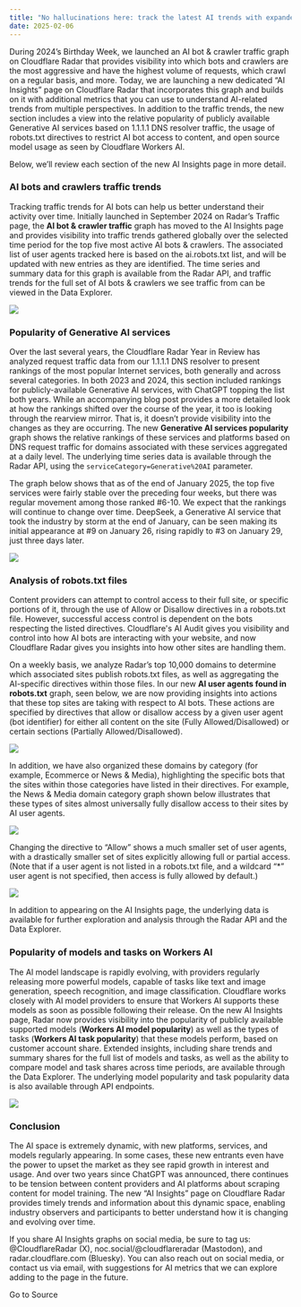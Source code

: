 ```yaml
---
title: "No hallucinations here: track the latest AI trends with expanded insights on Cloudflare Radar"
date: 2025-02-06
---
```


During 2024’s Birthday Week, we launched an AI bot & crawler traffic graph on Cloudflare Radar that provides visibility into which bots and crawlers are the most aggressive and have the highest volume of requests, which crawl on a regular basis, and more. Today, we are launching a new dedicated “AI Insights” page on Cloudflare Radar that incorporates this graph and builds on it with additional metrics that you can use to understand AI-related trends from multiple perspectives. In addition to the traffic trends, the new section includes a view into the relative popularity of publicly available Generative AI services based on 1.1.1.1 DNS resolver traffic, the usage of robots.txt directives to restrict AI bot access to content, and open source model usage as seen by Cloudflare Workers AI.

Below, we’ll review each section of the new AI Insights page in more detail.

### AI bots and crawlers traffic trends

Tracking traffic trends for AI bots can help us better understand their activity over time. Initially launched in September 2024 on Radar’s Traffic page, the **AI bot & crawler traffic** graph has moved to the AI Insights page and provides visibility into traffic trends gathered globally over the selected time period for the top five most active AI bots & crawlers. The associated list of user agents tracked here is based on the ai.robots.txt list, and will be updated with new entries as they are identified. The time series and summary data for this graph is available from the Radar API, and traffic trends for the full set of AI bots & crawlers we see traffic from can be viewed in the Data Explorer.

![](https://cf-assets.www.cloudflare.com/zkvhlag99gkb/6EicYZIfSdeRMBCIID5Fbr/0213b9501e22033ac5315bbef48c5a7a/image3.png)

### Popularity of Generative AI services

Over the last several years, the Cloudflare Radar Year in Review has analyzed request traffic data from our 1.1.1.1 DNS resolver to present rankings of the most popular Internet services, both generally and across several categories. In both 2023 and 2024, this section included rankings for publicly-available Generative AI services, with ChatGPT topping the list both years. While an accompanying blog post provides a more detailed look at how the rankings shifted over the course of the year, it too is looking through the rearview mirror. That is, it doesn’t provide visibility into the changes as they are occurring. The new **Generative AI services popularity** graph shows the relative rankings of these services and platforms based on DNS request traffic for domains associated with these services aggregated at a daily level. The underlying time series data is available through the Radar API, using the `serviceCategory=Generative%20AI` parameter.

The graph below shows that as of the end of January 2025, the top five services were fairly stable over the preceding four weeks, but there was regular movement among those ranked #6-10. We expect that the rankings will continue to change over time. DeepSeek, a Generative AI service that took the industry by storm at the end of January, can be seen making its initial appearance at #9 on January 26, rising rapidly to #3 on January 29, just three days later. 

![](https://cf-assets.www.cloudflare.com/zkvhlag99gkb/fzh8oz8ZhybkKlJXBE0qq/4f695ddd38dd676c3b418d5ceac939fb/image5.png)

### Analysis of robots.txt files

Content providers can attempt to control access to their full site, or specific portions of it, through the use of Allow or Disallow directives in a robots.txt file. However, successful access control is dependent on the bots respecting the listed directives. Cloudflare's AI Audit gives you visibility and control into how AI bots are interacting with your website, and now Cloudflare Radar gives you insights into how other sites are handling them.

On a weekly basis, we analyze Radar’s top 10,000 domains to determine which associated sites publish robots.txt files, as well as aggregating the AI-specific directives within those files. In our new **AI user agents found in robots.txt** graph, seen below, we are now providing insights into actions that these top sites are taking with respect to AI bots. These actions are specified by directives that allow or disallow access by a given user agent (bot identifier) for either all content on the site (Fully Allowed/Disallowed) or certain sections (Partially Allowed/Disallowed).

![](https://cf-assets.www.cloudflare.com/zkvhlag99gkb/16U4GdEyxsUlzqjKd4Y1jH/25535296e710ae31aa8658b4c338296e/image6.png)

In addition, we have also organized these domains by category (for example, Ecommerce or News & Media), highlighting the specific bots that the sites within those categories have listed in their directives. For example, the News & Media domain category graph shown below illustrates that these types of sites almost universally fully disallow access to their sites by AI user agents.

![](https://cf-assets.www.cloudflare.com/zkvhlag99gkb/7i1a23p2FfasbJvrS65S7l/0f476352a9573f9822b5ca9d351795d7/image4.png)

Changing the directive to “Allow” shows a much smaller set of user agents, with a drastically smaller set of sites explicitly allowing full or partial access. (Note that if a user agent is not listed in a robots.txt file, and a wildcard “\*” user agent is not specified, then access is fully allowed by default.)

![](https://cf-assets.www.cloudflare.com/zkvhlag99gkb/5I7OgW10PrX8wKVtRRWmnQ/193d5be5f5211b32c29b8c4601ee38ba/image2.png)

In addition to appearing on the AI Insights page, the underlying data is available for further exploration and analysis through the Radar API and the Data Explorer. 

### Popularity of models and tasks on Workers AI

The AI model landscape is rapidly evolving, with providers regularly releasing more powerful models, capable of tasks like text and image generation, speech recognition, and image classification. Cloudflare works closely with AI model providers to ensure that Workers AI supports these models as soon as possible following their release. On the new AI Insights page, Radar now provides visibility into the popularity of publicly available supported models (**Workers AI model popularity**) as well as the types of tasks (**Workers AI task popularity**) that these models perform, based on customer account share. Extended insights, including share trends and summary shares for the full list of models and tasks, as well as the ability to compare model and task shares across time periods, are available through the Data Explorer. The underlying model popularity and task popularity data is also available through API endpoints.

![](https://cf-assets.www.cloudflare.com/zkvhlag99gkb/5c7YE87EdMsoN4bYELM4Rw/556abd2ebb70cbc7839fa98c653e816d/image7.png)

### Conclusion

The AI space is extremely dynamic, with new platforms, services, and models regularly appearing. In some cases, these new entrants even have the power to upset the market as they see rapid growth in interest and usage. And over two years since ChatGPT was announced, there continues to be tension between content providers and AI platforms about scraping content for model training. The new “AI Insights” page on Cloudflare Radar provides timely trends and information about this dynamic space, enabling industry observers and participants to better understand how it is changing and evolving over time.

If you share AI Insights graphs on social media, be sure to tag us: @CloudflareRadar (X), noc.social/@cloudflareradar (Mastodon), and radar.cloudflare.com (Bluesky). You can also reach out on social media, or contact us via email, with suggestions for AI metrics that we can explore adding to the page in the future.

Go to Source
